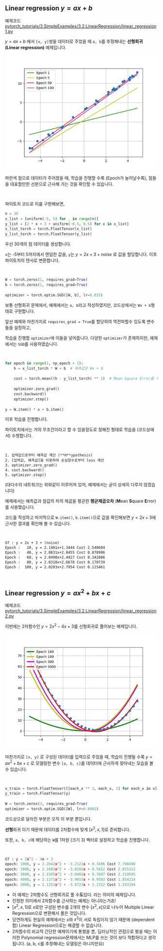 
<br>

## Linear regression $y = ax + b$

예제코드 [pytorch_tutorials/3.SimpleExamples/3.2.LinearRegression/linear_regression1.py](https://github.com/wooni-github/pytorch_tutorials/blob/main/3.SimpleExamples/3.2.LinearRegression/linear_regression1.py)

$y = ax + b$ 에서 `[x, y]`쌍을 데이터로 주었을 때 `a, b`를 추정해내는 **선형회귀 (Linear regression)** 예제입니다.

![linear_regression1_image](linear_regression1.png)

파란색 점으로 데이터가 주어졌을 때, 학습을 진행할 수록 (Epoch가 늘어날수록), 점들을 대표할만한 선분으로 근사해 가는 것을 확인할 수 있습니다.

<br>

파이토치 코드로 이를 구현해보면, 

```python
n = 30
x_list = [uniform(-5, 5) for _ in range(n)]
y_list = [2 * x + 3 + uniform(-0.5, 0.5) for x in x_list]
x_list_torch = torch.FloatTensor(x_list)
y_list_torch = torch.FloatTensor(y_list)
```

우선 30개의 점 데이터를 생성합니다. 

`x`는 -5부터 5까지에서 랜덤한 값을,
`y`는 $y = 2x + 3 + noise$ 로 값을 할당합니다. 이후 파이토치의 텐서로 변환합니다.


<br>

```python
W = torch.zeros(1, requires_grad=True)
b = torch.zeros(1, requires_grad=True)

optimizer = torch.optim.SGD([W, b], lr=0.015)
```

보통 선형회귀 문제에서, 예제에서는 `a, b`라고 작성하였지만, 코드상에서는 `Wx + b`형태로 구현합니다.

앞선 예제와 마찬가지로 `requires_grad = True`를 할당하여 역전파할수 있도록 변수들을 설정하고,

학습을 진행할 `optimizer`에 이들을 넣어줍니다. 다양한 `optimizer`가 존재하지만, 예제에서는 `SGD`를 사용하였습니다. 


<br>

```python
for epoch in range(1, np_epoch + 1):
    h = x_list_torch * W + b  # 예측값은 Wx + b

    cost = torch.mean((h - y_list_torch) ** 2)  # Mean Square Error를 사용

    optimizer.zero_grad()
    cost.backward()
    optimizer.step()
    
y = W.item() * x + b.item()
```

이후 학습을 진행합니다. 

파이토치에서는 거의 무조건이라고 할 수 있을정도로 정해진 형태로 학습을 (코드상에서) 수행합니다.

<br>

```
1. 입력값으로부터 예측값 계산 (**H**ypothesis)
2. [입력값, 예측값]을 이용하여 손실함수로부터 loss 계산
3. optimizer.zero_grad()
4. cost.backward()
5. optimizer.step()
```
(대다수의 네트워크는 위와같이 이루어져 있어, 예제에서는 굳이 상세히 다루지 않겠습니다)

예제에서는 예측값과 참값의 차의 제곱을 평균한 **평균제곱오차** (**M**ean **S**quare **E**rror)를 사용했습니다.
 
코드를 작성하고 마지막으로 `W.item()`, `b.item()`으로 값을 확인해보면 $y = 2x + 3$에 근사한 결과를 확인해 볼 수 있습니다.

<br>

```
GT : y = 2x + 3 + (noise)
Epoch :   20, y = 2.1401x+1.3444 Cost 2.548604
Epoch :   40, y = 2.0831x+2.0455 Cost 0.878996
Epoch :   60, y = 2.0498x+2.4427 Cost 0.342886
Epoch :   80, y = 2.0310x+2.6678 Cost 0.170739
Epoch :  100, y = 2.0203x+2.7954 Cost 0.115461
```

<br>

## Linear regression $y = ax^2 + bx + c$

예제코드 [pytorch_tutorials/3.SimpleExamples/3.2.LinearRegression/linear_regression2.py](https://github.com/wooni-github/pytorch_tutorials/blob/main/3.SimpleExamples/3.2.LinearRegression/linear_regression2.py)

이번에는 2차함수인 $y = 2x^2 - 4x + 3$를 선형회귀로 풀어보는 예제입니다.

![linear_regression2_image](linear_regression2.png)

마찬가지로 `[x, y]` 로 구성된 데이터를 입력으로 주었을 때, 학습이 진행될 수록 $y = ax^2 + bx + c$ 로 모델링한 변수 `[a, b, c]`를 데이터에 근사하게 찾아내는 모습을 볼 수 있습니다.

<br>

```python
x_train = torch.FloatTensor([[each_x ** 2, each_x, 1] for each_x in x])
y_train = torch.FloatTensor(y)

W = torch.zeros(3, requires_grad=True)
optimizer = torch.optim.SGD([W], lr=0.0001)
```

코드상으로 달라진 부분은 오직 이 부분 뿐입니다.

**선형**회귀 이기 때문에 데이터를 2차함수에 맞게 $[x^2, x, 1]$로 준비합니다.

또한, `a, b, c`에 해당하는 `W`를 1차원 (크기 3) 벡터로 설정하고 학습을 진행합니다.

<br>

```python
GT : y = 2x^2 - 4x + 3
epoch: 1000, y = 2.2042x^2 + -3.2121x + 0.3496 Cost 7.790498
epoch: 2000, y = 2.1683x^2 + -3.8202x + 0.5652 Cost 2.815152
epoch: 3000, y = 2.1505x^2 + -3.9402x + 0.7697 Cost 2.219505
epoch: 4000, y = 2.1371x^2 + -3.9655x + 0.9583 Cost 1.854214
epoch: 5000, y = 2.1253x^2 + -3.9723x + 1.1312 Cost 1.553194
```

* 이 예제는 2차함수도 선형회귀로 풀 수**도**있다. 라는 의미의 예제입니다.
* 진정한 의미에서 2차함수를 근사하는 예제는 아니라는거죠!
* $[x^2, x, 1]$로 $x$로만 구성된 변수를 2개의 변수 $[x^2, x]$으로 나누어 Multiple Linear Regression으로 변환해서 풀은 것입니다.
* 당연하게도 현실의 예제에서는 $x$와 $x^2$이 서로 독립이지 않기 때문에 (dependent함) Linear Regression으로는 해결할 수 없습니다.
* 2차함수의 비교적 간단한 예제이기에 통했을 뿐, 딥러닝적인 관점으로 봤을 때는 이러한 Polynomial regression문제에서는 MLP를 쓰는 것이 보다 적합하다고 생각됩니다. (a, b, c를 추정해내는 모델링은 아니지만요)


